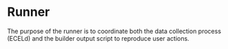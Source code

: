 # Runner
<p>The purpose of the runner is to coordinate both the data collection process (ECELd) and the builder output script to reproduce user actions.</p>